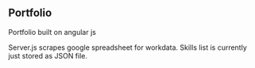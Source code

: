 ## Portfolio

Portfolio built on angular js

Server.js scrapes google spreadsheet for workdata. Skills list is currently just stored as JSON file.
